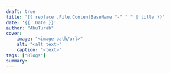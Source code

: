 ```yaml
---
draft: true
title: '{{ replace .File.ContentBaseName "-" " " | title }}'
date: '{{ .Date }}'
author: "AbuTurab"
cover:
    image: "<image path/url>"
    alt: "<alt text>"
    caption: "<text>"
tags: ["Blogs"]
summary:
---
```

